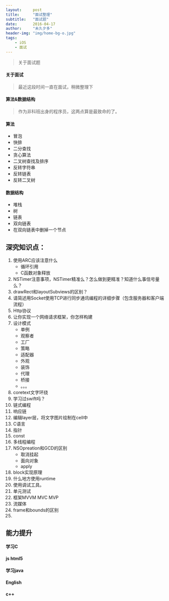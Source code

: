 ```yaml
---
layout:     post
title:      "面试整理"
subtitle:   "面试题"
date:       2016-04-17
author:     "未久夕多"
header-img: "img/home-bg-o.jpg"
tags:
    - iOS
    - 面试
---
```


> 关于面试题

#### 关于面试

> 最近这段时间一直在面试，稍微整理下

#### 算法&数据结构
> 作为非科班出身的程序员，这两点算是最致命的了。

#### 算法

* 冒泡
* 快排
* 二分查找
* 贪心算法
* 二叉树查找及排序
* 反转字符串
* 反转链表
* 反转二叉树

#### 数据结构
* 堆栈
* 树
* 链表
* 双向链表
* 在双向链表中删掉一个节点

## 深究知识点：
1. 使用ARC应该注意什么
	* 循环引用
	* C函数对象释放
2. NSTimer注意事项，NSTimer精准么？怎么做到更精准？知道什么事信号量么？
3. drawRect和layoutSubviews的区别？
4. 请简述用Socket使用TCP进行同步通讯编程的详细步骤（包含服务器和客户端流程）
5. Http协议
6. 让你实现一个网络请求框架，你怎样构建
7. 设计模式
	* 单例
	* 观察者
	* 工厂
	* 策略
	* 适配器
	* 外观
	* 装饰
	* 代理
	* 桥接
	* 。。。
8. coretext文字环绕
9. 学习过swift吗？
10. 链式编程
11. 响应链
12. 编辑layer层，将文字图片绘制在cell中
13. C语言
14. 指针
15. const
16. 多线程编程
17. NSOpreation和GCD的区别
	* 取消挂起
	* 面向对象
	* apply
18. block实现原理
19. 什么地方使用runtime
20. 使用调试工具。
21. 单元测试
22. 框架MVVM MVC  MVP
23. 流媒体
24. frame和bounds的区别
25. 



## 能力提升
#### 学习C

#### js html5

#### 学习java

#### English

#### c++
